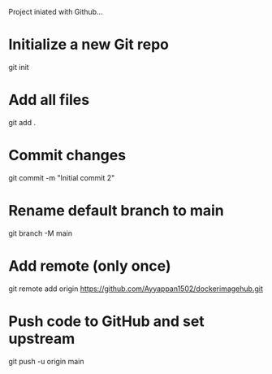 Project iniated with Github...

 
# Initialize a new Git repo
git init    

# Add all files
git add .    

# Commit changes
git commit -m "Initial commit 2"    

# Rename default branch to main
git branch -M main  

# Add remote (only once)
git remote add origin https://github.com/Ayyappan1502/dockerimagehub.git  

# Push code to GitHub and set upstream
git push -u origin main
 